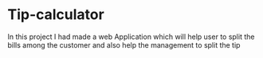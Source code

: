 # Tip-calculator
In this project I had made a web Application which will help user to split the bills among the customer and also help the management to split the tip 
